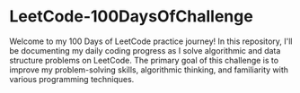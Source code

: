 # LeetCode-100DaysOfChallenge
Welcome to my 100 Days of LeetCode practice journey! In this repository, I'll be documenting my daily coding progress as I solve algorithmic and data structure problems on LeetCode. The primary goal of this challenge is to improve my problem-solving skills, algorithmic thinking, and familiarity with various programming techniques.
